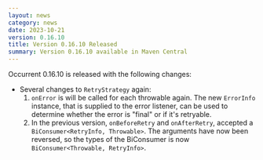 ```yaml
---
layout: news
category: news
date: 2023-10-21
version: 0.16.10
title: Version 0.16.10 Released 
summary: Version 0.16.10 available in Maven Central 
---
```


Occurrent 0.16.10 is released with the following changes:

* Several changes to `RetryStrategy` again:
  1. `onError` is will be called for each throwable again. The new `ErrorInfo` instance, that is supplied to the error listener, can be used to determine whether the error is "final" or if it's retryable.
  2. In the previous version, `onBeforeRetry` and `onAfterRetry`, accepted a `BiConsumer<RetryInfo, Throwable>`. The arguments have now been reversed, so the types of the BiConsumer is now `BiConsumer<Throwable, RetryInfo>`.